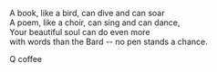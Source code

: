 A book, like a bird, can dive and can soar\
A poem, like a choir, can sing and can dance,\
Your beautiful soul can do even more\
with words than the Bard -- no pen stands a chance.

Q coffee